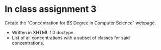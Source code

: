 # In class assignment 3
Create the “Concentration for BS Degree in Computer Science” webpage.
+ Written in XHTML 1.0 doctype.
+ List of all concentrations with a subset of classes for said concentrations.
